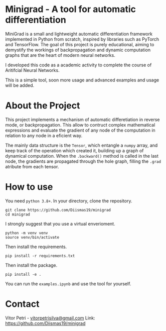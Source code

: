 # Minigrad - A tool for automatic differentiation

MiniGrad is a small and lightweight automatic differentiation framework implemented in Python from scratch, inspired by libraries such as PyTorch and TensorFlow. The goal of this project is purely educational, aiming to demystify the workings of backpropagation and dynamic computation graphs that are the heart of modern neural networks.

I developed this code as a academic activity to complete the course of Aritifcial Neural Networks.

This is a simple tool, soon more usage and advanced examples and usage will be added.

# About the Project

This project implements a mechanism of automatic differetiation in reverse mode, or backpropagation. This allow to contruct complex mathematical expressions and evaluate the gradient of any node of the computation in relation to any node in a eficient way.

The mainly data structure is the `Tensor`, which entangle a `numpy` array, and keep track of the operation which created it, building up a graph of dynamical computation. When the `.backward()` method is called in the last node, the gradients are propagated through the hole graph, filling the `.grad` atribute from each tensor.

# How to use

You need `python 3.8+`. In your directory, clone the repository.
```
git clone https://github.com/Diismas19/minigrad
cd minigrad
```
I strongly suggest that you use a virtual enverioment.
```
python -m venv venv
source venv/bin/activate
```
Then install the requirements.
```
pip install -r requirements.txt
```
Then install the package.
```
pip install -e .
```
You can run the `examples.ipynb` and use the tool for yourself.

# Contact

Vitor Petri - vitorpetrisilva@gmail.com
Link: https://github.com/Diismas19/minigrad
